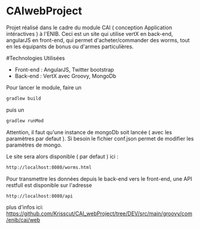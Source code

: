 # CAIwebProject

Projet réalisé dans le cadre du module CAI ( conception Application intéractives ) à l'ENIB.
Ceci est un site qui utilise vertX en back-end, angularJS en front-end, qui permet d'acheter/commander des worms, tout en les équipants de bonus ou d'armes particulières.

#Technologies Utilisées
- Front-end : AngularJS, Twitter bootstrap
- Back-end : VertX avec Groovy, MongoDb

Pour lancer le module, faire un
```bash
gradlew build
```

puis un
```bash
gradlew runMod
```

Attention, il faut qu'une instance de mongoDb soit lancée ( avec les paramètres par defaut ).
Si besoin le fichier conf.json permet de modifier les paramètres de mongo.

Le site sera alors disponible ( par defaut ) ici : 
```bash
http://localhost:8080/worms.html
```

Pour transmettre les données depuis le back-end vers le front-end, une API restfull est disponible sur l'adresse
```html
http://localhost:8080/api
```

plus d'infos ici:
https://github.com/Krisscut/CAI_webProject/tree/DEV/src/main/groovy/com/enib/cai/web
